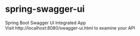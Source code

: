 # spring-swagger-ui
Spring Boot Swagger UI Integrated App </br>
Visit http://localhost:8080/swagger-ui.html to examine your API
